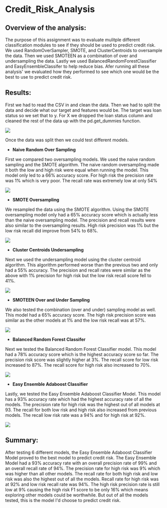 # Credit_Risk_Analysis

## Overview of the analysis:

The purpose of this assignment was to evaluate mulitple different classification modules to see if they should be used to predict credit risk.  We used RandomOverSampler, SMOTE, and ClusterCentroids to oversample the data. Then we used SMOTEEN as a combination of over and undersampling the data. Lastly we used BalancedRandomForestClassifier and EasyEnsembleClassifer to help reduce bias. Afer running all these analysis' we evaluated how they performed to see which one would be the best to use to predict credit risk. 




## Results: 

First we had to read the CSV in and clean the data. Then we had to split the data and decide what our target and features would be. The target was loan status so we set that to y. For X we dropped the loan status column and cleaned the rest of the data up with the pd.get_dummies function. 

![](splitdata.PNG)

Once the data was split then we could test different models.

*  **Naive Random Over Sampling**

First we compared two oversampling models.  We used the naive random sampling and the SMOTE algorithm. The naive random oversampling made it both the low and high risk were equal when running the model. This model only led to a 66% accuracy score.  For high risk the precision rate was 1% which is very poor. The recall rate was extremely low at only 54%


![](splitdata2.PNG)

* **SMOTE Oversampling** 

We resampled the data using the SMOTE algorithm. Using the SMOTE oversampling model only had a 65% accuracy score which is actually less than the naive oversampling model. The precision and recall results were also similar to the oversampling results. High risk precision was 1% but the low risk recall did improve from 54% to 68%.

![](naive.PNG)

* **Cluster Centroids Undersampling**

Next we used the undersampling model using the cluster centroid algorithm.  This algorithm performed worse than the previous two and only had a 55% accuracy. The precision and recall rates were similar as the above with 1% precision for high risk but the low risk recall score fell to 41%.

![](Underscoring.PNG)

* **SMOTEEN Over and Under Sampling**

We also tested the combination (over and under) sampling model as well.  This model had a 65% accuracy score.  The high risk precision score was similar as the other models at 1% and the low risk recall was at 57%. 

![](combo.PNG)

* **Balanced Random Forest Classifer**

Next we tested the Balanced Random Forest Classifier model. This model had a 78% accuracy score which is the highest accuracy score so far. The precision risk score was slightly higher at 3%.  The recall score for low risk increased to 87%. The recall score for high risk also increased to 70%. 

![](BalancedRainForest.PNG)

* **Easy Ensemble Adaboost Classifier**

Lastly, we tested the Easy Ensemble Adaboost Classifier Model.  This model has a 93% accuracy rate which had the highest accuracy rate of all the models.  The precision rate for high risk was the highest out of all models at 93.  The recall for both low risk and high risk also increased from previous models. The recall low risk rate was a 94% and for high risk at 92%.

![](EasyEnsemble.PNG)


## Summary: 

After testing 6 different models, the Easy Ensemble Adaboost Classifier Model proved to the best model to predict credit risk. The Easy Ensemble Model had a 93% accuracy rate with an overall precision rate of 99% and an overall recall rate of 94%. The precision rate for high risk was 9% which was higher than all other models.  The recall rate for both high risk and low risk was also the highest out of all the models. Recall rate for high risk was at 92% and low risk recall rate was 94%.  The high risk precision rate is still low at 9% causing the high risk F1 score to be only 16% which means exploring other models could be worthwhile. But out of all the models tested, this is the model I'd choose to predict credit risk. 





